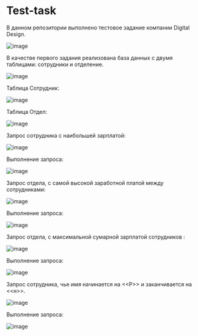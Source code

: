# Test-task
В данном репозитории выполнено тестовое задание компании Digital Design.

![image](https://user-images.githubusercontent.com/87894035/190894309-c912e174-c391-4ba4-8225-e47a1a000c8b.png)
 

В качестве первого задания реализована база данных с двумя таблицами: сотрудники и отделение. 

![image](https://user-images.githubusercontent.com/87894035/190894287-1eedfea9-5320-4ad7-ac6a-10feb74e6be6.png)

Таблица Сотрудник:

![image](https://user-images.githubusercontent.com/87894035/190894355-4a487b9f-be81-490c-bce6-7ad7816afae0.png)

Таблица Отдел:

![image](https://user-images.githubusercontent.com/87894035/190894400-0a683a46-8291-4720-a949-13adf2db3c20.png)

Запрос сотрудника с наибольшей зарплатой:

![image](https://user-images.githubusercontent.com/87894035/190894438-e3f383ec-489f-46c3-bb3c-29c71f24ef28.png)

Выполнение запроса:

![image](https://user-images.githubusercontent.com/87894035/190894445-668d154f-97ec-4245-a63b-15eacc660f4b.png)

Запрос отдела, с самой высокой заработной платой между сотрудниками:

![image](https://user-images.githubusercontent.com/87894035/190894527-fbd5087b-e195-4f41-b912-563546dca910.png)

Выполнение запроса:

![image](https://user-images.githubusercontent.com/87894035/190894545-af2eceda-c218-44a1-bae9-e3c081dac5a0.png)

Запрос отдела, с максимальной сумарной зарплатой сотрудников :

![image](https://user-images.githubusercontent.com/87894035/190894596-15f7a66c-69cc-47b7-811e-80962bc4b7e6.png)

Выполнение запроса:

![image](https://user-images.githubusercontent.com/87894035/190894612-31fb4527-e896-4e3c-bfd0-665cd62e61e6.png)

Запрос сотрудника, чье имя начинается на <<Р>> и заканчивается на <<н>>.

![image](https://user-images.githubusercontent.com/87894035/190894720-c7c52379-720f-4579-a774-df6ea0b779e8.png)

Выполнение запроса:

![image](https://user-images.githubusercontent.com/87894035/190894748-6cbf095a-02f8-4054-bd48-51032d7b0ee8.png)




